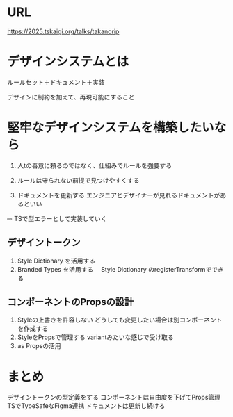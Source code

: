 # URL

https://2025.tskaigi.org/talks/takanorip

# デザインシステムとは

ルールセット＋ドキュメント＋実装

デザインに制約を加えて、再現可能にすること

# 堅牢なデザインシステムを構築したいなら

1. 人tの善意に頼るのではなく、仕組みでルールを強要する

2. ルールは守られない前提で見つけやすくする

3. ドキュメントを更新する
エンジニアとデザイナーが見れるドキュメントがあるといい


⇨ TSで型エラーとして実装していく

## デザイントークン
1. Style Dictionary を活用する
2. Branded Types を活用する
　Style Dictionary のregisterTransformでできる

## コンポーネントのPropsの設計
1. Styleの上書きを許容しない
どうしても変更したい場合は別コンポーネントを作成する
2. StyleをPropsで管理する
variantみたいな感じで受け取る
3. as Propsの活用


# まとめ
デザイントークンの型定義をする
コンポーネントは自由度を下げてProps管理
TSでTypeSafeなFigma連携
ドキュメントは更新し続ける
